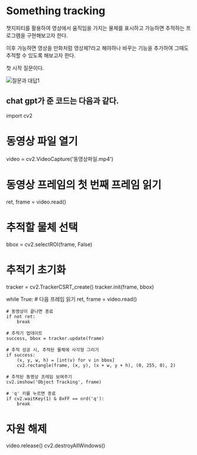 # Something tracking


챗지피티를 활용하여 영상에서 움직임을 가지는 물체를 표시하고 가능하면 추적하는 프로그램을 구현해보고자 한다.


이후 가능하면 영상을 만화처럼 영상체?라고 해야하나 바꾸는 기능을 추가하여 그때도 추적할 수 있도록 해보고자 한다.

첫 시작 질문이다.

![질문과 대답1](https://github.com/29pyg/ARbox/assets/61642764/5a030b2c-c1fc-4b08-b9c1-c5c9e2763af1)

## chat gpt가 준 코드는 다음과 같다.

import cv2

# 동영상 파일 열기
video = cv2.VideoCapture('동영상파일.mp4')

# 동영상 프레임의 첫 번째 프레임 읽기
ret, frame = video.read()

# 추적할 물체 선택
bbox = cv2.selectROI(frame, False)

# 추적기 초기화
tracker = cv2.TrackerCSRT_create()
tracker.init(frame, bbox)

while True:
    # 다음 프레임 읽기
    ret, frame = video.read()
    
    # 동영상이 끝나면 종료
    if not ret:
        break
    
    # 추적기 업데이트
    success, bbox = tracker.update(frame)
    
    # 추적 성공 시, 추적된 물체에 사각형 그리기
    if success:
        (x, y, w, h) = [int(v) for v in bbox]
        cv2.rectangle(frame, (x, y), (x + w, y + h), (0, 255, 0), 2)
    
    # 추적된 동영상 프레임 보여주기
    cv2.imshow('Object Tracking', frame)
    
    # 'q' 키를 누르면 종료
    if cv2.waitKey(1) & 0xFF == ord('q'):
        break

# 자원 해제
video.release()
cv2.destroyAllWindows()

